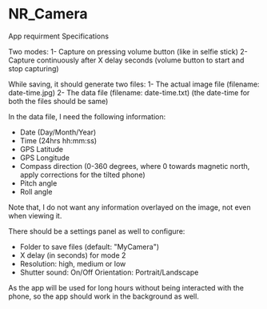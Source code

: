# NR_Camera

App requirment Specifications 

Two modes:
1- Capture on pressing volume button (like in selfie stick)
2- Capture continuously after X delay seconds (volume button to start and stop capturing)

While saving, it should generate two files:
1- The actual image file (filename: date-time.jpg)
2- The data file (filename: date-time.txt)
(the date-time for both the files should be same)

In the data file, I need the following information:
- Date (Day/Month/Year)
- Time (24hrs hh:mm:ss)
- GPS Latitude
- GPS Longitude
- Compass direction (0-360 degrees, where 0 towards magnetic north, apply corrections for the tilted phone)
- Pitch angle
- Roll angle

Note that, I do not want any information overlayed on the image, not even when viewing it.

There should be a settings panel as well to configure:
- Folder to save files (default: "MyCamera")
- X delay (in seconds) for mode 2
- Resolution: high, medium or low
- Shutter sound: On/Off
Orientation: Portrait/Landscape

As the app will be used for long hours without being interacted with the phone, so the app should work in the background as well.
